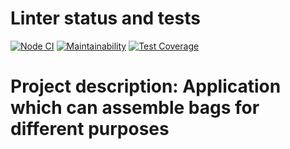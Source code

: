 # Linter status and tests
[![Node CI](https://github.com/CookiesNCash/bag-assembler/actions/workflows/tests.yml/badge.svg)](https://github.com/CookiesNCash/bag-assembler/actions/workflows/tests.yml)
[![Maintainability](https://api.codeclimate.com/v1/badges/b8a753fcde9c98e7f8d1/maintainability)](https://codeclimate.com/github/CookiesNCash/bag-assembler/maintainability)
[![Test Coverage](https://api.codeclimate.com/v1/badges/b8a753fcde9c98e7f8d1/test_coverage)](https://codeclimate.com/github/CookiesNCash/bag-assembler/test_coverage)

# Project description: Application which can assemble bags for different purposes
